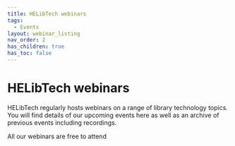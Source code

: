```yaml
---
title: HELibTech webinars
tags:
  - Events
layout: webinar_listing
nav_order: 2
has_children: true
has_toc: false
---
```


# HELibTech webinars

HELibTech regularly hosts webinars on a range of library technology topics. You will find details of our upcoming events here as well as an archive of previous events including recordings.

All our webinars are free to attend
